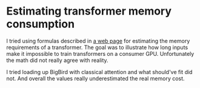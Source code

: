 # Estimating transformer memory consumption

I tried using formulas described in [a web
page](https://blog.eleuther.ai/transformer-math/) for estimating the memory
requirements of a transformer. The goal was to illustrate how long inputs make
it impossible to train transformers on a consumer GPU. Unfortunately the math
did not really agree with reality.

I tried loading up BigBird with classical attention and what should've fit did
not. And overall the values really underestimated the real memory cost.
